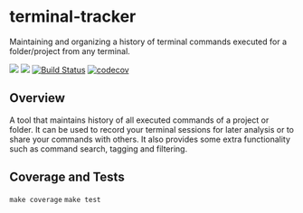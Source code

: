 # terminal-tracker

Maintaining and organizing a history of terminal commands executed for a folder/project from any terminal.

![](https://img.shields.io/github/license/MiloniAtal/terminal-tracker)
![](https://img.shields.io/github/issues/MiloniAtal/terminal-tracker)
[![Build Status](https://github.com/MiloniAtal/terminal-tracker/workflows/Build%20Status/badge.svg?branch=main)](https://github.com/MiloniAtal/terminal-tracker/actions?query=workflow%3A%22Build+Status%22)
[![codecov](https://codecov.io/gh/MiloniAtal/terminal-tracker/branch/main/graph/badge.svg)](https://codecov.io/gh/MiloniAtal/terminal-tracker)

## Overview

A tool that maintains history of all executed commands of a project or folder. It can be used to record your terminal sessions for later analysis or to share your commands with others. It also provides some extra functionality such as command search, tagging and filtering. 

## Coverage and Tests

```make coverage``` 
```make test``` 
